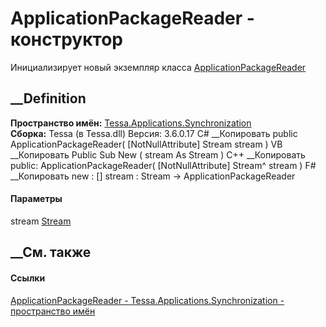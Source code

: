 # ApplicationPackageReader - конструктор
Инициализирует новый экземпляр класса
[ApplicationPackageReader](T_Tessa_Applications_Synchronization_ApplicationPackageReader.htm)
##  __Definition
 **Пространство имён:**
[Tessa.Applications.Synchronization](N_Tessa_Applications_Synchronization.htm)  
 **Сборка:** Tessa (в Tessa.dll) Версия: 3.6.0.17
C# __Копировать
     public ApplicationPackageReader(
    	[NotNullAttribute] Stream stream
    )
VB __Копировать
     Public Sub New ( 
    	<NotNullAttribute> stream As Stream
    )
C++ __Копировать
     public:
    ApplicationPackageReader(
    	[NotNullAttribute] Stream^ stream
    )
F# __Копировать
     new : 
            [<NotNullAttribute>] stream : Stream -> ApplicationPackageReader
#### Параметры
stream [Stream](https://learn.microsoft.com/dotnet/api/system.io.stream)
## __См. также
#### Ссылки
[ApplicationPackageReader -
](T_Tessa_Applications_Synchronization_ApplicationPackageReader.htm)
[Tessa.Applications.Synchronization - пространство
имён](N_Tessa_Applications_Synchronization.htm)
